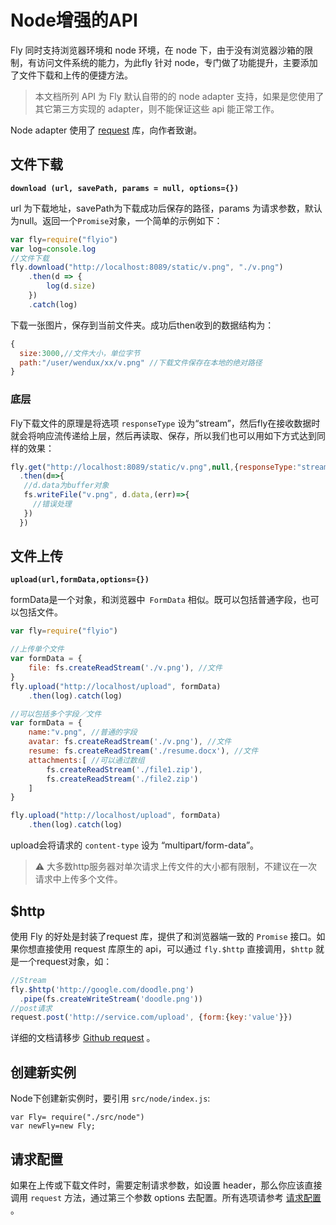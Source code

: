 # Node增强的API

Fly 同时支持浏览器环境和 node 环境，在 node 下，由于没有浏览器沙箱的限制，有访问文件系统的能力，为此fly 针对 node，专门做了功能提升，主要添加了文件下载和上传的便捷方法。

> 本文档所列 API 为 Fly 默认自带的的 node adapter 支持，如果是您使用了其它第三方实现的 adapter，则不能保证这些 api 能正常工作。

Node adapter 使用了 [request](https://github.com/request/request) 库，向作者致谢。

## 文件下载

 **`download (url, savePath, params = null, options={})`** 

 url 为下载地址，savePath为下载成功后保存的路径，params 为请求参数，默认为null。返回一个`Promise`对象，一个简单的示例如下：

```javascript
var fly=require("flyio")
var log=console.log
//文件下载
fly.download("http://localhost:8089/static/v.png", "./v.png")
    .then(d => {
        log(d.size)
    })
    .catch(log)
```

下载一张图片，保存到当前文件夹。成功后then收到的数据结构为：

```javascript
{
  size:3000,//文件大小，单位字节
  path:"/user/wendux/xx/v.png" //下载文件保存在本地的绝对路径
}
```

### 底层

Fly下载文件的原理是将选项 `responseType` 设为“stream”，然后fly在接收数据时就会将响应流传递给上层，然后再读取、保存，所以我们也可以用如下方式达到同样的效果：

```javascript
fly.get("http://localhost:8089/static/v.png",null,{responseType:"stream"})
  .then(d=>{
   //d.data为buffer对象
   fs.writeFile("v.png", d.data,(err)=>{
     //错误处理  
   })
  })
```



## 文件上传

**`upload(url,formData,options={})`**

formData是一个对象，和浏览器中` FormData` 相似。既可以包括普通字段，也可以包括文件。

```javascript
var fly=require("flyio")

//上传单个文件
var formData = {
    file: fs.createReadStream('./v.png'), //文件
}
fly.upload("http://localhost/upload", formData)
    .then(log).catch(log)

//可以包括多个字段／文件
var formData = {
    name:"v.png", //普通的字段
    avatar: fs.createReadStream('./v.png'), //文件
    resume: fs.createReadStream('./resume.docx'), //文件
    attachments:[ //可以通过数组
        fs.createReadStream('./file1.zip'),
        fs.createReadStream('./file2.zip')
    ]
}

fly.upload("http://localhost/upload", formData)
    .then(log).catch(log)
```

upload会将请求的 `content-type` 设为 “multipart/form-data”。

> ⚠️ 大多数http服务器对单次请求上传文件的大小都有限制，不建议在一次请求中上传多个文件。



## $http

使用 Fly 的好处是封装了request 库，提供了和浏览器端一致的 `Promise` 接口。如果你想直接使用 request 库原生的 api，可以通过 `fly.$http` 直接调用，`$http` 就是一个request对象，如：

```javascript
//Stream
fly.$http('http://google.com/doodle.png')
  .pipe(fs.createWriteStream('doodle.png'))
//post请求
request.post('http://service.com/upload', {form:{key:'value'}})
```

详细的文档请移步 [Github request](https://github.com/request/request#requestoptions-callback) 。

## 创建新实例

Node下创建新实例时，要引用 `src/node/index.js`:

```
var Fly= require("./src/node")
var newFly=new Fly;
```




## 请求配置

如果在上传或下载文件时，需要定制请求参数，如设置 header，那么你应该直接调用 `request` 方法，通过第三个参数 options 去配置。所有选项请参考 [请求配置](#/doc/flyio/config) 。

